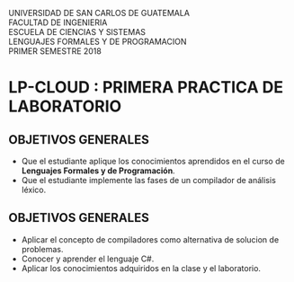 ﻿UNIVERSIDAD DE SAN CARLOS DE GUATEMALA  
FACULTAD DE INGENIERIA  
ESCUELA DE CIENCIAS Y SISTEMAS  
LENGUAJES FORMALES Y DE PROGRAMACION  
PRIMER SEMESTRE 2018  

# LP-CLOUD : PRIMERA PRACTICA DE LABORATORIO

## OBJETIVOS GENERALES
+ Que el estudiante aplique los conocimientos aprendidos en el curso de __Lenguajes Formales y de Programación__.
+ Que el estudiante implemente las fases de un compilador de análisis léxico.

## OBJETIVOS GENERALES
+ Aplicar el concepto de compiladores como alternativa de solucion de problemas.
+ Conocer y aprender el lenguaje C#.
+ Aplicar los conocimientos adquiridos en la clase y el laboratorio.

